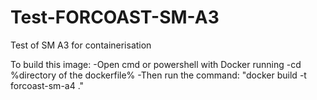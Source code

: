 # Test-FORCOAST-SM-A3
Test of SM A3 for containerisation

To build this image: 
-Open cmd or powershell with Docker running
-cd %directory of the dockerfile%
-Then run the command: "docker build -t forcoast-sm-a4 ."
